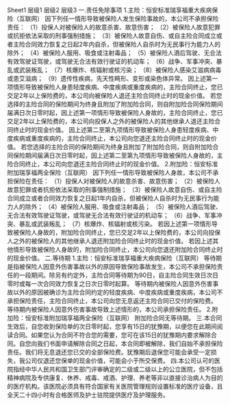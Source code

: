 Sheet1
	层级1	层级2	层级3
	一.责任免除事项
		1.主险：恒安标准瑞享福重大疾病保险（互联网）
			因下列任一情形导致被保险人发生保险事故的，本公司不承担保险责任：
			（1）投保人对被保险人的故意杀害、故意伤害；
			（2）被保险人故意犯罪或抗拒依法采取的刑事强制措施；
			（3）被保险人故意自伤、或自主险合同成立或者主险合同效力恢复之日起2年内自杀，但被保险人自杀时为无民事行为能力人的除外；
			（4）被保险人服用、吸食或注射毒品；
			（5）被保险人酒后驾驶、无合法有效驾驶证驾驶，或驾驶无合法有效行驶证的机动车；
			（6）战争、军事冲突、暴乱或武装叛乱；
			（7）核爆炸、核辐射或核污染；
			（8）被保险人感染艾滋病病毒或患艾滋病；
			（9）遗传性疾病，先天性畸形、变形或染色体异常。
			因上述第一项情形导致被保险人身患轻度疾病、中度疾病或重度疾病的，主险合同终止，您已交足2年以上保险费的，本公司向被保险人退还主险合同终止时的现金价值。
			若您选择的主险合同的保险期间为终身且附加了附加险合同，则自附加险合同保险期间届满日次日零时起，因上述第一项情形导致被保险人身故的，主险合同终止，您已交足2年以上保险费的，本公司向投保人之外的被保险人的其他继承人退还主险合同终止时的现金价值。
			因上述第二至第九项情形导致被保险人身患轻度疾病、中度疾病或重度疾病的，主险合同终止，本公司向您退还主险合同终止时的现金价值。
			若您选择的主险合同的保险期间为终身且附加了附加险合同，则自附加险合同保险期间届满日次日零时起，因上述第二至第九项情形导致被保险人身故的，主险合同终止，本公司向您退还主险合同终止时的现金价值。
		2.附加险：恒安标准附加瑞享福两全保险（互联网）
			因下列任一情形导致被保险人身故，本公司不承担保险在责任：
			（1）投保人对被保险人的故意杀害、故意伤害；
			（2）被保险人故意犯罪或者抗拒依法采取的刑事强制措施；
			（3）被保险人故意自伤、或自主险合同成立或者合同效力恢复之日起1年内自杀，但被保险人自杀时为无民事行为能力人的除外；
			（4）被保险人服用、吸食或注射毒品；
			（5）被保险人酒后驾驶、无合法有效驾驶证驾驶，或驾驶无合法有效行驶证的机动车；
			（6）战争、军事冲突、暴乱或武装叛乱；
			（7）核爆炸、核辐射或核污染。
			若因上述第一项情形导致被保险人身故的，附加险合同终止，您已交足2年以上保险费的，本公司向投保人之外的被保险人的其他继承人退还附加险合同终止时的现金价值。
			若因上述其他情形导致被保险人身故的，附加险合同终止，本公司向您退还附加险合同终止时的现金价值。
	二.等待期
		1.主险：恒安标准瑞享福重大疾病保险（互联网）
			等待期是指被保险人因意外伤害事故以外的原因导致保险事故发生，本公司不承担保险责任的一段期间。除另有约定外，主险合同等待期为90日，自主险合同生效日次日零时或每一次合同效力恢复之日次日零时起算。
			等待期内被保险人因意外伤害事故以外的原因被确诊为主险合同约定的轻度疾病、中度疾病或重度疾病，本公司不承担保险责任，主险合同终止，本公司向您无息返还主险合同已交付的保险费。
			等待期内被保险人因意外伤害事故导致上述情形的，本公司承担保险责任。
		2.附加险：恒安标准附加瑞享福两全保险（互联网）
			附加险合同无等待期。
	三.本合同生效后，自您收到保险单的次日零时起，您享有15日的犹豫期，以便您在此期间阅读合同。如果您认为合同不符合您的需要，您可在该15日的犹豫期内要求解除合同。自您向我们书面申请解除合同之日起，本合同即被解除，我们自始不承担保险责任。我们将无息退还您已交的全部保险费。犹豫期后退保您可能会承受一定损失，我公司仅退还您保单的现金价值，可能会小于所交保费。 
	四.本公司认可的医院指经中华人民共和国卫生部门评审确定的二级或二级以上的公立医院，但不包括精神病院及专供康复、休养、戒毒、戒酒、护理、养老等非以直接诊治病人为目的的医疗机构。该医院必须具有符合国家有关医院管理规则设置标准的医疗设备，且全天二十四小时有合格医师及护士驻院提供医疗及护理服务。


